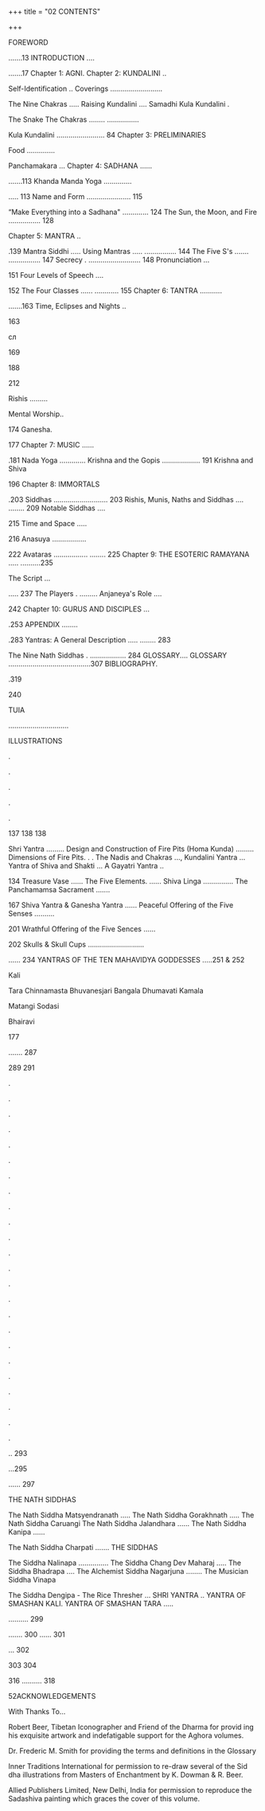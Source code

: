 +++
title = "02 CONTENTS"

+++

FOREWORD 

.......13 INTRODUCTION .... 

.......17 Chapter 1: AGNI. Chapter 2: KUNDALINI .. 

Self-Identification .. Coverings .......................... 

The Nine Chakras ..... Raising Kundalini .... Samadhi Kula Kundalini . 

The Snake The Chakras ........ ................ 

Kula Kundalini ........................ 84 Chapter 3: PRELIMINARIES 

Food .............. 

Panchamakara ... Chapter 4: SADHANA ...... 

.......113 Khanda Manda Yoga .............. 

..... 113 Name and Form ...................... 115 

“Make Everything into a Sadhana" ............. 124 The Sun, the Moon, and Fire ................ 128 

Chapter 5: MANTRA .. 

.139 Mantra Siddhi ..... Using Mantras ..... ................ 144 The Five S's ....... ................ 147 Secrecy . .......................... 148 Pronunciation ... 

151 Four Levels of Speech .... 

152 The Four Classes ...... ............ 155 Chapter 6: TANTRA ........... 

.......163 Time, Eclipses and Nights .. 

163 

сл 

169 

188 

212 

Rishis ......... 

Mental Worship.. 

174 Ganesha. 

177 Chapter 7: MUSIC ...... 

.181 Nada Yoga ............. Krishna and the Gopis ................... 191 Krishna and Shiva 

196 Chapter 8: IMMORTALS 

.203 Siddhas ........................... 203 Rishis, Munis, Naths and Siddhas .... ........ 209 Notable Siddhas .... 

215 Time and Space ..... 

216 Anasuya ................. 

222 Avataras ................. ........ 225 Chapter 9: THE ESOTERIC RAMAYANA ..... ..........235 

The Script ... 

..... 237 The Players . ......... Anjaneya's Role .... 

242 Chapter 10: GURUS AND DISCIPLES ... 

.253 APPENDIX ........ 

.283 Yantras: A General Description ..... ........ 283 

The Nine Nath Siddhas . .................. 284 GLOSSARY.... GLOSSARY .........................................307 BIBLIOGRAPHY. 

.319 

240 

TUIA 

.............................. 

ILLUSTRATIONS 

. 

. 

. 

. 

. 

137 138 138 

Shri Yantra ......... Design and Construction of Fire Pits (Homa Kunda) ......... Dimensions of Fire Pits. . . The Nadis and Chakras ..., Kundalini Yantra ... Yantra of Shiva and Shakti ... A Gayatri Yantra .. 

134 Treasure Vase ...... The Five Elements. ...... Shiva Linga ............... The Panchamamsa Sacrament ....... 

167 Shiva Yantra & Ganesha Yantra ...... Peaceful Offering of the Five Senses .......... 

201 Wrathful Offering of the Five Sences ...... 

202 Skulls & Skull Cups ............................ 

...... 234 YANTRAS OF THE TEN MAHAVIDYA GODDESSES .....251 & 252 

Kali 

Tara Chinnamasta Bhuvanesjari Bangala Dhumavati Kamala 

Matangi Sodasi 

Bhairavi 

177 

....... 287 

289 291 

. 

. 

. 

. 

. 

. 

. 

. 

. 

. 

. 

. 

. 

. 

. 

. 

. 

. 

. 

. 

. 

. 

. 

. 

.. 293 

...295 

...... 297 

THE NATH SIDDHAS 

The Nath Siddha Matsyendranath ..... The Nath Siddha Gorakhnath ..... The Nath Siddha Caruangi The Nath Siddha Jalandhara ...... The Nath Siddha Kanipa ...... 

The Nath Siddha Charpati ....... THE SIDDHAS 

The Siddha Nalinapa ............... The Siddha Chang Dev Maharaj ..... The Siddha Bhadrapa .... The Alchemist Siddha Nagarjuna ........ The Musician Siddha Vinapa 

The Siddha Dengipa - The Rice Thresher ... SHRI YANTRA .. YANTRA OF SMASHAN KALI. YANTRA OF SMASHAN TARA ..... 

.......... 299 

....... 300 ...... 301 

... 302 

303 304 

316 .......... 318 

52ACKNOWLEDGEMENTS 

With Thanks To... 

Robert Beer, Tibetan Iconographer and Friend of the Dharma for provid ing his exquisite artwork and indefatigable support for the Aghora volumes. 

Dr. Frederic M. Smith for providing the terms and definitions in the Glossary 

Inner Traditions International for permission to re-draw several of the Sid dha illustrations from Masters of Enchantment by K. Dowman & R. Beer. 

Allied Publishers Limited, New Delhi, India for permission to reproduce the Sadashiva painting which graces the cover of this volume. 
